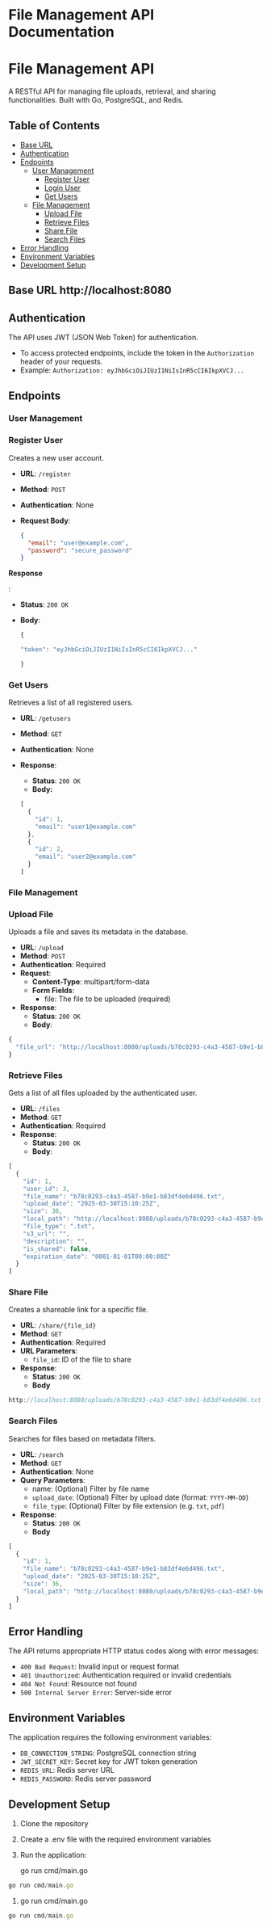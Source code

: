 # File Management API Documentation

# File Management API

A RESTful API for managing file uploads, retrieval, and sharing functionalities. Built with Go, PostgreSQL, and Redis.

## Table of Contents

- [Base URL](https://www.notion.so/File-Management-API-Documentation-1b867f328534801c8e84d5dc59994d51?pvs=21)
- [Authentication](https://www.notion.so/File-Management-API-Documentation-1b867f328534801c8e84d5dc59994d51?pvs=21)
- [Endpoints](https://www.notion.so/File-Management-API-Documentation-1b867f328534801c8e84d5dc59994d51?pvs=21)
    - [User Management](https://www.notion.so/File-Management-API-Documentation-1b867f328534801c8e84d5dc59994d51?pvs=21)
        - [Register User](https://www.notion.so/File-Management-API-Documentation-1b867f328534801c8e84d5dc59994d51?pvs=21)
        - [Login User](https://www.notion.so/File-Management-API-Documentation-1b867f328534801c8e84d5dc59994d51?pvs=21)
        - [Get Users](https://www.notion.so/File-Management-API-Documentation-1b867f328534801c8e84d5dc59994d51?pvs=21)
    - [File Management](https://www.notion.so/File-Management-API-Documentation-1b867f328534801c8e84d5dc59994d51?pvs=21)
        - [Upload File](https://www.notion.so/File-Management-API-Documentation-1b867f328534801c8e84d5dc59994d51?pvs=21)
        - [Retrieve Files](https://www.notion.so/File-Management-API-Documentation-1b867f328534801c8e84d5dc59994d51?pvs=21)
        - [Share File](https://www.notion.so/File-Management-API-Documentation-1b867f328534801c8e84d5dc59994d51?pvs=21)
        - [Search Files](https://www.notion.so/File-Management-API-Documentation-1b867f328534801c8e84d5dc59994d51?pvs=21)
- [Error Handling](https://www.notion.so/File-Management-API-Documentation-1b867f328534801c8e84d5dc59994d51?pvs=21)
- [Environment Variables](https://www.notion.so/File-Management-API-Documentation-1b867f328534801c8e84d5dc59994d51?pvs=21)
- [Development Setup](https://www.notion.so/File-Management-API-Documentation-1b867f328534801c8e84d5dc59994d51?pvs=21)

## Base URL http://localhost:8080

## Authentication

The API uses JWT (JSON Web Token) for authentication.

- To access protected endpoints, include the token in the `Authorization` header of your requests.
- Example: `Authorization: eyJhbGciOiJIUzI1NiIsInR5cCI6IkpXVCJ...`

## Endpoints

### User Management

### Register User

Creates a new user account.

- **URL**: `/register`
- **Method**: `POST`
- **Authentication**: None
- **Request Body**:
    
    ```json
    {
      "email": "user@example.com",
      "password": "secure_password"
    }
    ```
    

**Response**

:

- **Status**: `200 OK`
- **Body**:
    
    ```jsx
    {
    
    "token": "eyJhbGciOiJIUzI1NiIsInR5cCI6IkpXVCJ..."
    
    }
    ```
    

### Get Users

Retrieves a list of all registered users.

- **URL**: `/getusers`
- **Method**: `GET`
- **Authentication**: None
- **Response**:
    - **Status**: `200 OK`
    - **Body:**
    
    ```jsx
    [
      {
        "id": 1,
        "email": "user1@example.com"
      },
      {
        "id": 2,
        "email": "user2@example.com"
      }
    ]
    ```
    

### **File Management**

### Upload File

Uploads a file and saves its metadata in the database.

- **URL**: `/upload`
- **Method**: `POST`
- **Authentication**: Required
- **Request**:
    - **Content-Type**: multipart/form-data
    - **Form Fields**:
        - file: The file to be uploaded (required)
- **Response**:
    - **Status**: `200 OK`
    - **Body**:

```jsx
{
  "file_url": "http://localhost:8080/uploads/b78c0293-c4a3-4587-b9e1-b83df4e6d496.txt"
}
```

### Retrieve Files

Gets a list of all files uploaded by the authenticated user.

- **URL**: `/files`
- **Method**: `GET`
- **Authentication**: Required
- **Response**:
    - **Status**: `200 OK`
    - **Body**:

```jsx
[
  {
    "id": 1,
    "user_id": 3,
    "file_name": "b78c0293-c4a3-4587-b9e1-b83df4e6d496.txt",
    "upload_date": "2025-03-30T15:10:25Z",
    "size": 36,
    "local_path": "http://localhost:8080/uploads/b78c0293-c4a3-4587-b9e1-b83df4e6d496.txt",
    "file_type": ".txt",
    "s3_url": "",
    "description": "",
    "is_shared": false,
    "expiration_date": "0001-01-01T00:00:00Z"
  }
]
```

### Share File

Creates a shareable link for a specific file.

- **URL**: `/share/{file_id}`
- **Method**: `GET`
- **Authentication**: Required
- **URL Parameters**:
    - `file_id`: ID of the file to share
- **Response**:
    - **Status**: `200 OK`
    - **Body**

```jsx
http://localhost:8080/uploads/b78c0293-c4a3-4587-b9e1-b83df4e6d496.txt
```

### Search Files

Searches for files based on metadata filters.

- **URL**: `/search`
- **Method**: `GET`
- **Authentication**: None
- **Query Parameters**:
    - name: (Optional) Filter by file name
    - `upload_date`: (Optional) Filter by upload date (format: `YYYY-MM-DD`)
    - `file_type`: (Optional) Filter by file extension (e.g. `txt`, `pdf`)
- **Response**:
    - **Status**: `200 OK`
    - **Body**

```jsx
[
  {
    "id": 1,
    "file_name": "b78c0293-c4a3-4587-b9e1-b83df4e6d496.txt",
    "upload_date": "2025-03-30T15:10:25Z",
    "size": 36,
    "local_path": "http://localhost:8080/uploads/b78c0293-c4a3-4587-b9e1-b83df4e6d496.txt"
  }
]
```

## **Error Handling**

The API returns appropriate HTTP status codes along with error messages:

- `400 Bad Request`: Invalid input or request format
- `401 Unauthorized`: Authentication required or invalid credentials
- `404 Not Found`: Resource not found
- `500 Internal Server Error`: Server-side error

## **Environment Variables**

The application requires the following environment variables:

- `DB_CONNECTION_STRING`: PostgreSQL connection string
- `JWT_SECRET_KEY`: Secret key for JWT token generation
- `REDIS_URL`: Redis server URL
- `REDIS_PASSWORD`: Redis server password

## **Development Setup**

1. Clone the repository
2. Create a .env file with the required environment variables
3. Run the application:
    
    go run cmd/main.go
    

```jsx
go run cmd/main.go
```

1. go run cmd/main.go

```jsx
go run cmd/main.go
```